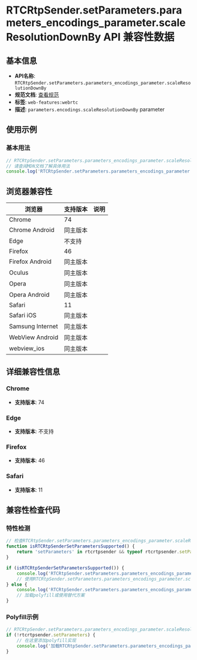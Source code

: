 # RTCRtpSender.setParameters.parameters_encodings_parameter.scaleResolutionDownBy API 兼容性数据

## 基本信息

- **API名称**: `RTCRtpSender.setParameters.parameters_encodings_parameter.scaleResolutionDownBy`
- **规范文档**: [查看规范](https://w3c.github.io/webrtc-pc/#dom-rtcrtpencodingparameters-scaleresolutiondownby)
- **标签**: `web-features:webrtc`
- **描述**: `parameters.encodings.scaleResolutionDownBy` parameter

## 使用示例

### 基本用法

```javascript
// RTCRtpSender.setParameters.parameters_encodings_parameter.scaleResolutionDownBy 使用示例
// 请查阅MDN文档了解具体用法
console.log('RTCRtpSender.setParameters.parameters_encodings_parameter.scaleResolutionDownBy API');
```

## 浏览器兼容性

| 浏览器 | 支持版本 | 说明 |
|--------|----------|------|
| Chrome | 74 |  |
| Chrome Android | 同主版本 |  |
| Edge | 不支持 |  |
| Firefox | 46 |  |
| Firefox Android | 同主版本 |  |
| Oculus | 同主版本 |  |
| Opera | 同主版本 |  |
| Opera Android | 同主版本 |  |
| Safari | 11 |  |
| Safari iOS | 同主版本 |  |
| Samsung Internet | 同主版本 |  |
| WebView Android | 同主版本 |  |
| webview_ios | 同主版本 |  |

## 详细兼容性信息

### Chrome

- **支持版本**: 74

### Edge

- **支持版本**: 不支持

### Firefox

- **支持版本**: 46

### Safari

- **支持版本**: 11

## 兼容性检查代码

### 特性检测

```javascript
// 检查RTCRtpSender.setParameters.parameters_encodings_parameter.scaleResolutionDownBy是否支持
function isRTCRtpSenderSetParametersSupported() {
    return 'setParameters' in rtcrtpsender && typeof rtcrtpsender.setParameters === 'function';
}

if (isRTCRtpSenderSetParametersSupported()) {
    console.log('RTCRtpSender.setParameters.parameters_encodings_parameter.scaleResolutionDownBy 支持');
    // 使用RTCRtpSender.setParameters.parameters_encodings_parameter.scaleResolutionDownBy
} else {
    console.log('RTCRtpSender.setParameters.parameters_encodings_parameter.scaleResolutionDownBy 不支持，需要polyfill');
    // 加载polyfill或使用替代方案
}
```

### Polyfill示例

```javascript
// RTCRtpSender.setParameters.parameters_encodings_parameter.scaleResolutionDownBy polyfill
if (!rtcrtpsender.setParameters) {
    // 在这里添加polyfill实现
    console.log('加载RTCRtpSender.setParameters.parameters_encodings_parameter.scaleResolutionDownBy polyfill');
}
```

